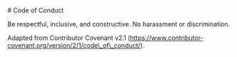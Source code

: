 \# Code of Conduct

Be respectful, inclusive, and constructive. No harassment or discrimination.

Adapted from Contributor Covenant v2.1 (https://www.contributor-covenant.org/version/2/1/code\_of\_conduct/).



